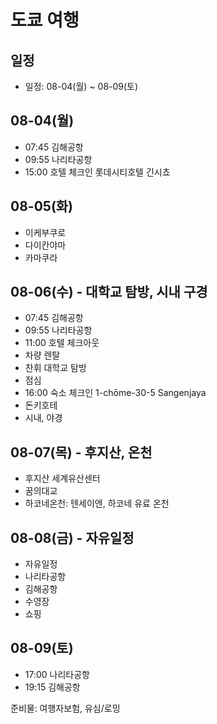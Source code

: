 # 도쿄 여행
## 일정
- 일정: 08-04(월) ~ 08-09(토)

## 08-04(월)
- 07:45 김해공항
- 09:55 나리타공항
- 15:00 호텔 체크인 롯데시티호텔 긴시쵸


## 08-05(화)
- 이케부쿠로
- 다이칸야마
- 카마쿠라

## 08-06(수) - 대학교 탐방, 시내 구경
- 07:45 김해공항
- 09:55 나리타공항
- 11:00 호텔 체크아웃
- 차량 렌탈
- 찬휘 대학교 탐방
- 점심
- 16:00 숙소 체크인 1-chōme-30-5 Sangenjaya
- 돈키호테
- 시내, 야경


## 08-07(목) - 후지산, 온천
- 후지산 세계유산센터
- 꿈의대교
- 하코네온천: 텐세이엔, 하코네 유료 온천

## 08-08(금) - 자유일정
- 자유일정
- 나리타공항
- 김해공항
- 수영장
- 쇼핑
  
## 08-09(토)
- 17:00 나리타공항
- 19:15 김해공항



준비물: 여행자보험, 유심/로밍
